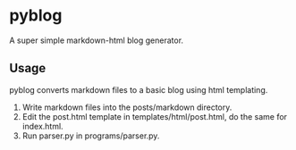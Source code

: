# pyblog
A super simple markdown-html blog generator.

## Usage
pyblog converts markdown files to a basic blog using html templating.

1. Write markdown files into the posts/markdown directory.
2. Edit the post.html template in templates/html/post.html, do the same for index.html.
3. Run parser.py in programs/parser.py.
